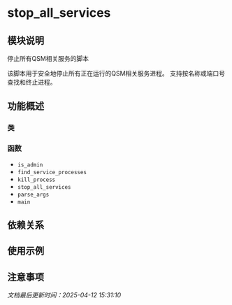 # stop_all_services

## 模块说明
停止所有QSM相关服务的脚本

该脚本用于安全地停止所有正在运行的QSM相关服务进程。
支持按名称或端口号查找和终止进程。

## 功能概述

### 类


### 函数

- `is_admin`
- `find_service_processes`
- `kill_process`
- `stop_all_services`
- `parse_args`
- `main`

## 依赖关系

## 使用示例

## 注意事项

*文档最后更新时间：2025-04-12 15:31:10*